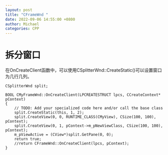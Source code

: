 ```yaml
---
layout: post
title: "CFrameWnd "
date: 2022-09-06 14:55:00 +0800
author: Michael
categories: CPP
---
```


# 拆分窗口
在OnCreateClient函数中，可以使用CSplitterWnd::CreateStatic()可以设置窗口为几行几列。

	CSplitterWnd split;

	BOOL CMyFrameWnd::OnCreateClient(LPCREATESTRUCT lpcs, CCreateContext* pContext)
	{
		// TODO: Add your specialized code here and/or call the base class
		split.CreateStatic(this, 1, 2);
		split.CreateView(0, 0, RUNTIME_CLASS(CMyView), CSize(100, 100), pContext);
		split.CreateView(0, 1, pContext->m_pNewViewClass, CSize(100, 100), pContext);
		m_pViewActive = (CView*)split.GetPane(0, 0);
		return true;
		//return CFrameWnd::OnCreateClient(lpcs, pContext);
	}